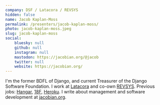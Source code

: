```yaml
---
company: DSF / Latacora / REVSYS
hidden: false
name: Jacob Kaplan-Moss
permalink: /presenters/jacob-kaplan-moss/
photo: jacob-kaplan-moss.jpeg
slug: jacob-kaplan-moss
social:
    bluesky: null
    github: null
    instagram: null
    mastodon: https://jacobian.org/@jacob
    twitter: null
    website: https://jacobian.org/
---
```


I'm the former BDFL of Django, and current Treasurer of the Django Software Foundation. I work at [Latacora](https://latacora.com/) and co-own [REVSYS](https://revsys.com). Previous jobs: [Hangar](https://hangar.is/), [18F](https://18f.gsa.gov), [Heroku](https://heroku.com/). I write about management and software development at [jacobian.org](https://jacobian.org).
